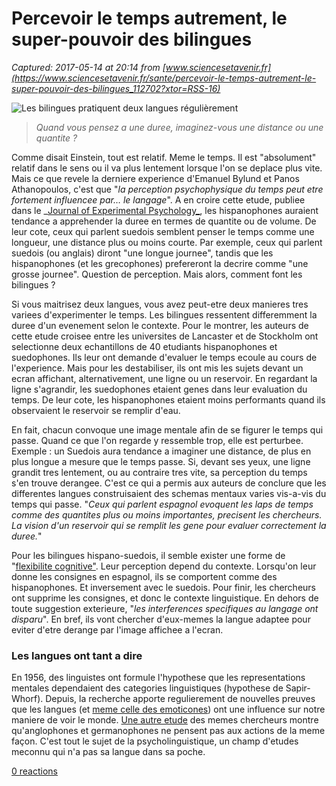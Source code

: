 # Percevoir le temps autrement, le super-pouvoir des bilingues

_Captured: 2017-05-14 at 20:14 from [www.sciencesetavenir.fr](https://www.sciencesetavenir.fr/sante/percevoir-le-temps-autrement-le-super-pouvoir-des-bilingues_112702?xtor=RSS-16)_

![Les bilingues pratiquent deux langues régulièrement ](https://www.sciencesetavenir.fr/assets/img/2017/05/05/cover-r4x3w1000-590ca2b6dbe5f-sipa-ap21737823-000002.jpg)

> _Quand vous pensez a une duree, imaginez-vous une distance ou une quantite ?_

Comme disait Einstein, tout est relatif. Meme le temps. Il est "absolument" relatif dans le sens ou il va plus lentement lorsque l'on se deplace plus vite. Mais ce que revele la derniere experience d'Emanuel Bylund et Panos Athanopoulos, c'est que "_la perception psychophysique du temps peut etre fortement influencee par… le langage_". A en croire cette etude, publiee dans le _[Journal of Experimental Psychology_](https://www.ncbi.nlm.nih.gov/pubmed/28447839), les hispanophones auraient tendance a apprehender la duree en termes de quantite ou de volume. De leur cote, ceux qui parlent suedois semblent penser le temps comme une longueur, une distance plus ou moins courte. Par exemple, ceux qui parlent suedois (ou anglais) diront "une longue journee", tandis que les hispanophones (et les grecophones) prefereront la decrire comme "une grosse journee". Question de perception. Mais alors, comment font les bilingues ?

Si vous maitrisez deux langues, vous avez peut-etre deux manieres tres variees d'experimenter le temps. Les bilingues ressentent differemment la duree d'un evenement selon le contexte. Pour le montrer, les auteurs de cette etude croisee entre les universites de Lancaster et de Stockholm ont selectionne deux echantillons de 40 etudiants hispanophones et suedophones. Ils leur ont demande d'evaluer le temps ecoule au cours de l'experience. Mais pour les destabiliser, ils ont mis les sujets devant un ecran affichant, alternativement, une ligne ou un reservoir. En regardant la ligne s'agrandir, les suedophones etaient genes dans leur evaluation du temps. De leur cote, les hispanophones etaient moins performants quand ils observaient le reservoir se remplir d'eau.

En fait, chacun convoque une image mentale afin de se figurer le temps qui passe. Quand ce que l'on regarde y ressemble trop, elle est perturbee. Exemple : un Suedois aura tendance a imaginer une distance, de plus en plus longue a mesure que le temps passe. Si, devant ses yeux, une ligne grandit tres lentement, ou au contraire tres vite, sa perception du temps s'en trouve derangee. C'est ce qui a permis aux auteurs de conclure que les differentes langues construisaient des schemas mentaux varies vis-a-vis du temps qui passe. "_Ceux qui parlent espagnol evoquent les laps de temps comme des quantites plus ou moins importantes, _precisent les chercheurs_. La vision d'un reservoir qui se remplit les gene pour evaluer correctement la duree._"

Pour les bilingues hispano-suedois, il semble exister une forme de "[flexibilite cognitive"](https://www.sciencesetavenir.fr/sante/cerveau-et-psy/les-enfants-bilingues-font-preuve-d-une-plus-grande-flexibilite-mentale_104370). Leur perception depend du contexte. Lorsqu'on leur donne les consignes en espagnol, ils se comportent comme des hispanophones. Et inversement avec le suedois. Pour finir, les chercheurs ont supprime les consignes, et donc le contexte linguistique. En dehors de toute suggestion exterieure, "_les interferences specifiques au langage ont disparu_". En bref, ils vont chercher d'eux-memes la langue adaptee pour eviter d'etre derange par l'image affichee a l'ecran.

### Les langues ont tant a dire

En 1956, des linguistes ont formule l'hypothese que les representations mentales dependaient des categories linguistiques (hypothese de Sapir-Whorf). Depuis, la recherche apporte regulierement de nouvelles preuves que les langues (et [meme celle des emoticones](https://www.sciencesetavenir.fr/high-tech/data/une-enquete-scientifique-sur-l-evolution-de-la-langue-sur-les-reseaux-sociaux_112115)) ont une influence sur notre maniere de voir le monde. [Une autre etude](https://www.sciencesetavenir.fr/sante/parler-une-deuxieme-langue-changerait-notre-perception-du-monde_28746) des memes chercheurs montre qu'anglophones et germanophones ne pensent pas aux actions de la meme façon. C'est tout le sujet de la psycholinguistique, un champ d'etudes meconnu qui n'a pas sa langue dans sa poche.

[0 reactions](https://www.sciencesetavenir.fr/sante/percevoir-le-temps-autrement-le-super-pouvoir-des-bilingues_112702?xtor=RSS-16)
